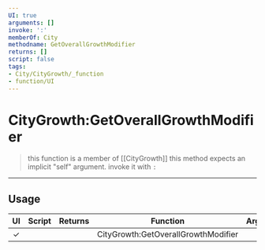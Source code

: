 ```yaml
---
UI: true
arguments: []
invoke: ':'
memberOf: City
methodname: GetOverallGrowthModifier
returns: []
script: false
tags:
- City/CityGrowth/_function
- function/UI
---
```

# CityGrowth:GetOverallGrowthModifier
> this function is a member of [[CityGrowth]]
> this method expects an implicit "self" argument. invoke it with `:`
-----
## Usage
|  UI | Script | Returns | Function | Arguments |
|:---:|:------:|-------:|:--------:|:---------|
|✓| ||CityGrowth:GetOverallGrowthModifier||
